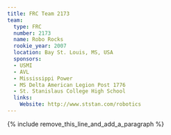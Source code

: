 ```yaml
---
title: FRC Team 2173
team:
  type: FRC
  number: 2173
  name: Robo Rocks
  rookie_year: 2007
  location: Bay St. Louis, MS, USA
  sponsors:
  - USMI
  - AVL
  - Mississippi Power
  - MS Delta American Legion Post 1776
  - St. Stanislaus College High School
  links:
    Website: http://www.ststan.com/robotics
---
```


{% include remove_this_line_and_add_a_paragraph %}